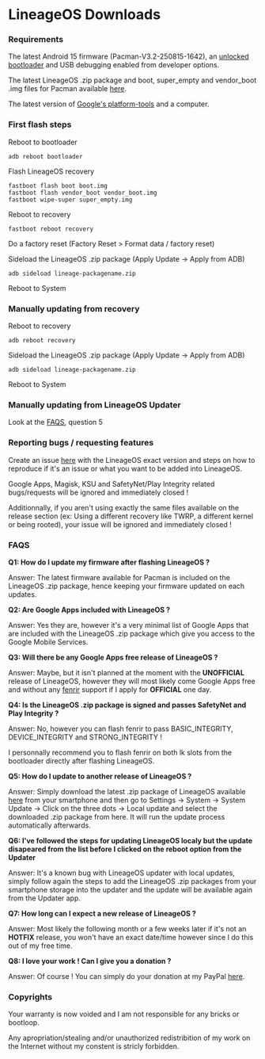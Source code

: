 # LineageOS Downloads

### Requirements
The latest Android 15 firmware (Pacman-V3.2-250815-1642), an [unlocked bootloader](https://github.com/spike0en/nothing_archive#ii-unlocking-bootloader-) and USB debugging enabled from developer options.

The latest LineageOS .zip package and boot, super_empty and vendor_boot .img files for Pacman available [here](https://github.com/Nothing-2A/releases/releases).

The latest version of [Google's platform-tools](https://developer.android.com/tools/releases/platform-tools?hl=en#downloads) and a computer.

### First flash steps
Reboot to bootloader
```
adb reboot bootloader
```

Flash LineageOS recovery
```
fastboot flash boot boot.img
fastboot flash vendor_boot vendor_boot.img
fastboot wipe-super super_empty.img
```

Reboot to recovery
```
fastboot reboot recovery
```

Do a factory reset (Factory Reset > Format data / factory reset)

Sideload the LineageOS .zip package (Apply Update -> Apply from ADB)
```
adb sideload lineage-packagename.zip
```

Reboot to System

### Manually updating from recovery
Reboot to recovery
```
adb reboot recovery
```

Sideload the LineageOS .zip package (Apply Update -> Apply from ADB)
```
adb sideload lineage-packagename.zip
```

Reboot to System

### Manually updating from LineageOS Updater
Look at the [FAQS](https://github.com/Nothing-2A/releases#faqs), question 5

### Reporting bugs / requesting features
Create an issue [here](https://github.com/Nothing-2A/releases/issues) with the LineageOS exact version and steps on how to reproduce if it's an issue or what you want to be added into LineageOS.

Google Apps, Magisk, KSU and SafetyNet/Play Integrity related bugs/requests will be ignored and immediately closed !

Additionnally, if you aren't using exactly the same files available on the release section (ex: Using a different recovery like TWRP, a different kernel or being rooted), your issue will be ignored and immediately closed !

### FAQS
**Q1: How do I update my firmware after flashing LineageOS ?**

Answer: The latest firmware available for Pacman is included on the LineageOS .zip package, hence keeping your firmware updated on each updates.

**Q2: Are Google Apps included with LineageOS ?**

Answer: Yes they are, however it's a very minimal list of Google Apps that are included with the LineageOS .zip package which give you access to the Google Mobile Services.

**Q3: Will there be any Google Apps free release of LineageOS ?**

Answer: Maybe, but it isn't planned at the moment with the **UNOFFICIAL** release of LineageOS, however they will most likely come Google Apps free and without any [fenrir]() support if I apply for **OFFICIAL** one day.

**Q4: Is the LineageOS .zip package is signed and passes SafetyNet and Play Integrity ?**

Answer: No, however you can flash fenrir to pass BASIC_INTEGRITY, DEVICE_INTEGRITY and STRONG_INTEGRITY !

I personnally recommend you to flash fenrir on both lk slots from the bootloader directly after flashing LineageOS.

**Q5: How do I update to another release of LineageOS ?**

Answer: Simply download the latest .zip package of LineageOS available [here](https://github.com/Nothing-2A/releases/releases) from your smartphone and then go to Settings -> System -> System Update -> Click on the three dots -> Local update and select the downloaded .zip package from here. It will run the update process automatically afterwards.

**Q6: I've followed the steps for updating LineageOS localy but the update disapeared from the list before I clicked on the reboot option from the Updater**

Answer: It's a known bug with LineageOS updater with local updates, simply follow again the steps to add the LineageOS .zip packages from your smartphone storage into the updater and the update will be available again from the Updater app.

**Q7: How long can I expect a new release of LineageOS ?**

Answer: Most likely the following month or a few weeks later if it's not an **HOTFIX** release, you won't have an exact date/time however since I do this out of my free time.

**Q8: I love your work ! Can I give you a donation ?**

Answer: Of course ! You can simply do your donation at my PayPal [here](https://paypal.me/eliasgheeraert).

### Copyrights
Your warranty is now voided and I am not responsible for any bricks or bootloop.

Any apropriation/stealing and/or unauthorized redistribition of my work on the Internet without my constent is stricly forbidden.
